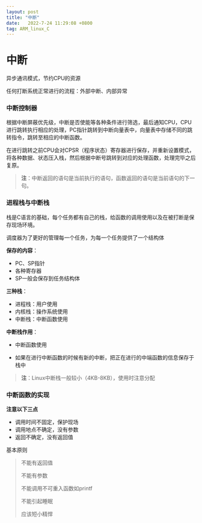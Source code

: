```yaml
---
layout: post
title: "中断"
date:   2022-7-24 11:29:08 +0800
tag: ARM_linux_C
---
```


# 中断

异步通讯模式，节约CPU的资源

任何打断系统正常进行的流程：外部中断、内部异常

### 中断控制器

根据中断屏蔽优先级，中断是否使能等各种条件进行筛选，最后通知CPU，CPU进行跳转执行相应的处理，PC指针跳转到中断向量表中，向量表中存储不同的跳转指令，跳转至相应的中断函数。

在进行跳转之前CPU会对CPSR（程序状态）寄存器进行保存，并重新设置模式，将各种数据、状态压入栈，然后根据中断号跳转到对应的处理函数，处理完毕之后复原。

>  **注**：中断返回的语句是当前执行的语句，函数返回的语句是当前语句的下一句。



### 进程栈与中断栈

栈是C语言的基础，每个任务都有自己的栈，给函数的调用使用以及在被打断是保存现场环境。

调度器为了更好的管理每一个任务，为每一个任务提供了一个结构体

**保存的内容**：

+ PC、SP指针
+ 各种寄存器
+ SP一般会保存到任务结构体

**三种栈**：

+ 进程栈：用户使用
+ 内核栈：操作系统使用
+ 中断栈：中断函数使用

**中断栈作用**：

+ 中断函数使用

+ 如果在进行中断函数的时候有新的中断，把正在进行的中端函数的信息保存于栈中



> **注**：Linux中断栈一般较小（4KB-8KB），使用时注意分配



###  中断函数的实现

**注意以下三点**

+ 调用时间不固定，保护现场
+ 调用地点不确定，没有参数
+ 返回不确定，没有返回值

基本原则

> 不能有返回值
>
> 不能有参数
>
> 不能调用不可重入函数如printf
>
> 不能引起睡眠
>
> 应该短小精悍


